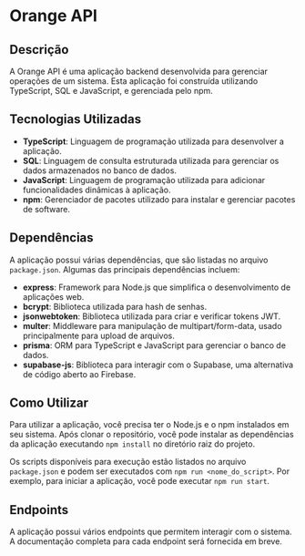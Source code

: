 # Orange API

## Descrição

A Orange API é uma aplicação backend desenvolvida para gerenciar operações de um sistema. Esta aplicação foi construída
utilizando TypeScript, SQL e JavaScript, e gerenciada pelo npm.

## Tecnologias Utilizadas

- **TypeScript**: Linguagem de programação utilizada para desenvolver a aplicação.
- **SQL**: Linguagem de consulta estruturada utilizada para gerenciar os dados armazenados no banco de dados.
- **JavaScript**: Linguagem de programação utilizada para adicionar funcionalidades dinâmicas à aplicação.
- **npm**: Gerenciador de pacotes utilizado para instalar e gerenciar pacotes de software.

## Dependências

A aplicação possui várias dependências, que são listadas no arquivo `package.json`. Algumas das principais dependências
incluem:

- **express**: Framework para Node.js que simplifica o desenvolvimento de aplicações web.
- **bcrypt**: Biblioteca utilizada para hash de senhas.
- **jsonwebtoken**: Biblioteca utilizada para criar e verificar tokens JWT.
- **multer**: Middleware para manipulação de multipart/form-data, usado principalmente para upload de arquivos.
- **prisma**: ORM para TypeScript e JavaScript para gerenciar o banco de dados.
- **supabase-js**: Biblioteca para interagir com o Supabase, uma alternativa de código aberto ao Firebase.

## Como Utilizar

Para utilizar a aplicação, você precisa ter o Node.js e o npm instalados em seu sistema. Após clonar o repositório, você
pode instalar as dependências da aplicação executando `npm install` no diretório raiz do projeto.

Os scripts disponíveis para execução estão listados no arquivo `package.json` e podem ser executados
com `npm run <nome_do_script>`. Por exemplo, para iniciar a aplicação, você pode executar `npm run start`.

## Endpoints

A aplicação possui vários endpoints que permitem interagir com o sistema. A documentação completa para cada endpoint
será fornecida em breve.

